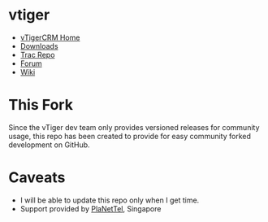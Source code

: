 vtiger
======

<ul>
<li><a href="http://www.vtiger.com">vTigerCRM Home</a></li>
<li><a href="http://www.sf.net/projects/vtigercrm/files">Downloads</a></li>
<li><a href="http://trac.vtiger.com/cgi-bin/trac.cgi/browser">Trac Repo</a></li>
<li><a href="https://discussions.vtiger.com/index.php?p=/categories/vtiger-crm-5-4-0">Forum</a></li>
<li><a href="https://wiki.vtiger.com">Wiki</a></li>
</ul>

This Fork
=========

Since the vTiger dev team only provides versioned releases for community usage, 
this repo has been created to provide for easy community forked development on GitHub.

Caveats
=======

<ul>
<li>I will be able to update this repo only when I get time.</li>
<li>Support provided by <a href="http://www.planettel.com.sg">PlaNetTel</a>, Singapore</li>
</ul>
